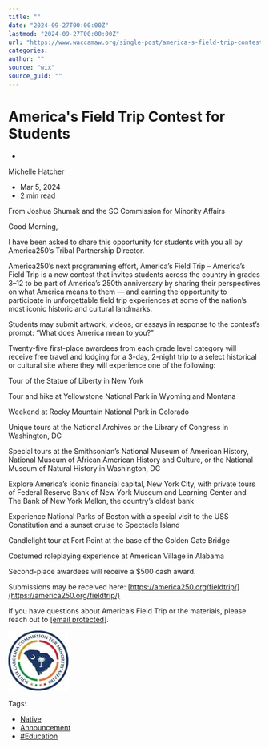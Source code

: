 ```yaml
---
title: ""
date: "2024-09-27T00:00:00Z"
lastmod: "2024-09-27T00:00:00Z"
url: "https://www.waccamaw.org/single-post/america-s-field-trip-contest-for-students"
categories:
author: ""
source: "wix"
source_guid: ""
---
```


# America's Field Trip Contest for Students

-

Michelle Hatcher
- Mar 5, 2024
- 2 min read

From Joshua Shumak and the SC Commission for Minority Affairs

Good Morning,

I have been asked to share this opportunity for students with you all by America250’s Tribal Partnership Director.

America250’s next programming effort, America’s Field Trip – America’s Field Trip is a new contest that invites students across the country in grades 3–12 to be part of America’s 250th anniversary by sharing their perspectives on what America means to them — and earning the opportunity to participate in unforgettable field trip experiences at some of the nation’s most iconic historic and cultural landmarks.

Students may submit artwork, videos, or essays in response to the contest’s prompt: “What does America mean to you?”

Twenty-five first-place awardees from each grade level category will receive free travel and lodging for a 3-day, 2-night trip to a select historical or cultural site where they will experience one of the following:

Tour of the Statue of Liberty in New York

Tour and hike at Yellowstone National Park in Wyoming and Montana

Weekend at Rocky Mountain National Park in Colorado

Unique tours at the National Archives or the Library of Congress in Washington, DC

Special tours at the Smithsonian’s National Museum of American History, National Museum of African American History and Culture, or the National Museum of Natural History in Washington, DC

Explore America’s iconic financial capital, New York City, with private tours of Federal Reserve Bank of New York Museum and Learning Center and The Bank of New York Mellon, the country’s oldest bank

Experience National Parks of Boston with a special visit to the USS Constitution and a sunset cruise to Spectacle Island

Candlelight tour at Fort Point at the base of the Golden Gate Bridge

Costumed roleplaying experience at American Village in Alabama

Second-place awardees will receive a $500 cash award.

Submissions may be received here: [https://america250.org/fieldtrip/](https://america250.org/fieldtrip/)

If you have questions about America’s Field Trip or the materials, please reach out to [[email protected]](/cdn-cgi/l/email-protection#42212d2f2f372c2b2123362b2d2c3102232f27302b21237077726c2d3025).

![ree](./images/98a108_15924ff006f8422b8df0723b4783015f~mv2-1.jpg)

Tags:

- [Native](https://www.waccamaw.org/updates/tags/native)
- [Announcement](https://www.waccamaw.org/updates/tags/announcement)
- [#Education](https://www.waccamaw.org/updates/tags/education-1)

